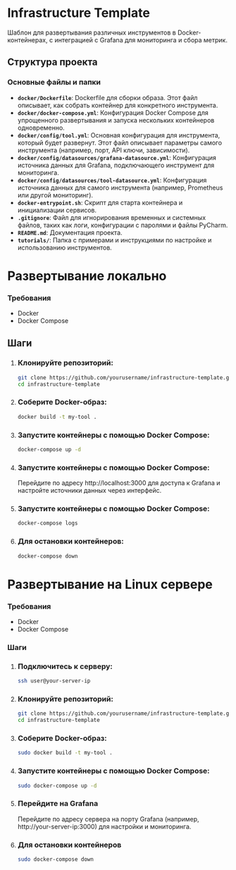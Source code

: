 # Infrastructure Template

Шаблон для развертывания различных инструментов в Docker-контейнерах, с интеграцией с Grafana для мониторинга и сбора метрик.

## Структура проекта

### Основные файлы и папки

- **`docker/Dockerfile`**: Dockerfile для сборки образа. Этот файл описывает, как собрать контейнер для конкретного инструмента.
- **`docker/docker-compose.yml`**: Конфигурация Docker Compose для упрощенного развертывания и запуска нескольких контейнеров одновременно.
- **`docker/config/tool.yml`**: Основная конфигурация для инструмента, который будет развернут. Этот файл описывает параметры самого инструмента (например, порт, API ключи, зависимости).
- **`docker/config/datasources/grafana-datasource.yml`**: Конфигурация источника данных для Grafana, подключающего инструмент для мониторинга.
- **`docker/config/datasources/tool-datasource.yml`**: Конфигурация источника данных для самого инструмента (например, Prometheus или другой мониторинг).
- **`docker-entrypoint.sh`**: Скрипт для старта контейнера и инициализации сервисов.
- **`.gitignore`**: Файл для игнорирования временных и системных файлов, таких как логи, конфигурации с паролями и файлы PyCharm.
- **`README.md`**: Документация проекта.
- **`tutorials/`**: Папка с примерами и инструкциями по настройке и использованию инструментов.

# Развертывание локально

### Требования

- Docker
- Docker Compose

## Шаги

1. ### Клонируйте репозиторий:

   ```bash
   git clone https://github.com/yourusername/infrastructure-template.git
   cd infrastructure-template

2. ### Соберите Docker-образ:

   ```bash
   docker build -t my-tool .

3. ### Запустите контейнеры с помощью Docker Compose:
   ```bash
   docker-compose up -d
4. ### Запустите контейнеры с помощью Docker Compose:
   Перейдите по адресу http://localhost:3000 для доступа к Grafana и настройте источники данных через интерфейс.
5. ### Запустите контейнеры с помощью Docker Compose:
   ```bash
   docker-compose logs
6. ### Для остановки контейнеров:
   ```bash
   docker-compose down


# Развертывание на Linux сервере

### Требования

- Docker
- Docker Compose

### Шаги

1. ### Подключитесь к серверу:

   ```bash
   ssh user@your-server-ip

2. ### Клонируйте репозиторий:
   ```bash
   git clone https://github.com/yourusername/infrastructure-template.git
   cd infrastructure-template
   
3. ### Соберите Docker-образ:
   ```bash
   sudo docker build -t my-tool .

4. ### Запустите контейнеры с помощью Docker Compose:
   ```bash
   sudo docker-compose up -d

5. ### Перейдите на Grafana
   Перейдите по адресу сервера на порту Grafana (например, http://your-server-ip:3000) для настройки и мониторинга.

6. ### Для остановки контейнеров
   ```bash
   sudo docker-compose down
